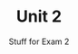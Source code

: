 ---
title: "Unit 2"
# list or single layouts are possible
layout: single-series # list, list-sidebar, single-series
weight: 2
subtitle: "Stuff for Exam 2"
description: |
  Civil Liberties, Public Opinion, Voting, Media, Political Parties
cascade:
  draft: false
  # list or single layouts are possible
  layout: single-series # list, list-sidebar, single-series
  date: 2022-02-14
---